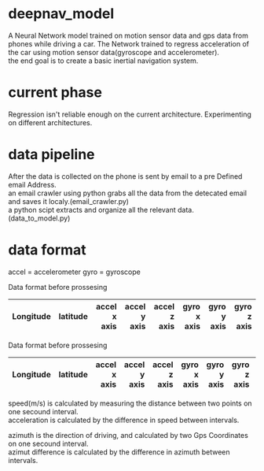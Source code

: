 # deepnav_model

A Neural Network model trained on motion sensor data and gps data from phones while driving a car.
The Network trained to regress acceleration of the car using motion sensor data(gyroscope and accelerometer).  
the end goal is to create a basic inertial navigation system.

# current phase  
Regression isn't reliable enough on the current architecture. Experimenting on different architectures.

# data pipeline 
After the data is collected on the phone is sent by email to a pre Defined email Address.  
an email crawler using python grabs all the data from the detecated email and saves it localy.(email_crawler.py)  
a python scipt extracts and organize all the relevant data.(data_to_model.py)

# data format
accel = accelerometer
gyro = gyroscope 

Data format before prossesing

| Longitude     | latitude      | accel x axis | accel y axis | accel z axis | gyro x axis | gyro y axis | gyro z axis|
| ------------- |:-------------:| ------------:|-------------:|-------------:|------------:|------------:|-----------:|

Data format before prossesing

| Longitude     | latitude      | accel x axis | accel y axis | accel z axis | gyro x axis | gyro y axis | gyro z axis| acceleration | azimuth diff |
| ------------- |:-------------:| ------------:|-------------:|-------------:|------------:|------------:|-----------:|-------------:|-------------:|

speed(m/s) is calculated by measuring the distance between two points on one secound interval.  
acceleration  is calculated by the difference in speed between intervals.  
  
azimuth is the direction of driving, and calculated by two Gps Coordinates on one secound interval.  
azimut difference is calculated by the difference in azimuth  between intervals.  

